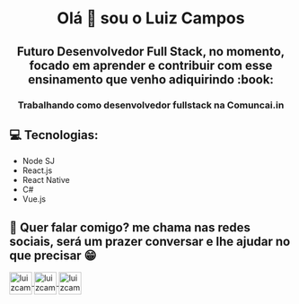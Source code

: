 <h1 align="center">Olá 👋 sou o Luiz Campos </h1>

<h2 align="center">Futuro Desenvolvedor Full Stack, no momento, focado em aprender e contribuir com esse ensinamento que venho adiquirindo :book:</h2>

<h3 align="center">Trabalhando como desenvolvedor fullstack na Comuncai.in</h3>

## :computer: Tecnologias:
- Node SJ
- React.js
- React Native
- C#
- Vue.js


## :bust_in_silhouette: Quer falar comigo? me chama nas redes sociais, será um prazer conversar e lhe ajudar no que precisar :grin:
<p>
<a href="https://www.linkedin.com/in/luiz-campos/">
<img align="center"           src="https://camo.githubusercontent.com/609be48e654a9c8aed1660c2596b04f09ed13aee/68747470733a2f2f63646e2e6a7364656c6976722e6e65742f6e706d2f73696d706c652d69636f6e7340332e302e312f69636f6e732f6c696e6b6564696e2e737667" alt="luizcampos" height="40" width="40" data-canonical-src="https://cdn.jsdelivr.net/npm/simple-icons@3.0.1/icons/linkedin.svg" style="max-width:100%;">
</a>

<a href="https://www.facebook.com/luiz.eduardo.7773">
<img align="center" src="https://camo.githubusercontent.com/9e144f02d0c1174ffb8e673b6b9968ae5351e9d6/68747470733a2f2f63646e2e6a7364656c6976722e6e65742f6e706d2f73696d706c652d69636f6e7340332e302e312f69636f6e732f66616365626f6f6b2e737667" alt="luizcampos" height="40" width="40" data-canonical-src="https://cdn.jsdelivr.net/npm/simple-icons@3.0.1/icons/facebook.svg" style="max-width:100%;">
</a>

<a href="https://www.instagram.com/eluiz27/">
<img align="center" src="https://camo.githubusercontent.com/6a7303cd751618218ce00026d1f25a3dd1461ea6/68747470733a2f2f63646e2e6a7364656c6976722e6e65742f6e706d2f73696d706c652d69636f6e7340332e302e312f69636f6e732f696e7374616772616d2e737667" alt="luizcampos" height="40" width="40" data-canonical-src="https://cdn.jsdelivr.net/npm/simple-icons@3.0.1/icons/instagram.svg" style="max-width:100%;">
</p>
</a>
